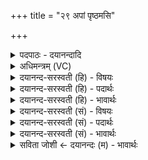 +++
title = "२९ अपां पृष्ठमसि"

+++
<details><summary>पदपाठः - दयानन्दादि</summary>

अ॒पाम्। पृ॒ष्ठम्। अ॒सि॒। योनिः॑। अ॒ग्नेः। स॒मु॒द्रम्। अ॒भितः॑। पिन्व॑मानम्। वर्ध॑मानः। म॒हान्। आ। च॒। पुष्क॑रे। दि॒वः। मात्र॑या। व॒रि॒म्णा। प्र॒थ॒स्व॒। २९।
</details>

<details><summary>अधिमन्त्रम् (VC)</summary>

- अग्निर्देवता
- गृत्समद ऋषिः
- स्वराट् पङ्क्तिः
- पञ्चमः
</details>

<details><summary>दयानन्द-सरस्वती (हि) - विषयः</summary>

फिर मनुष्य कैसी बिजुली का ग्रहण करें, यह विषय अगले मन्त्र में कहा है ॥
</details>

<details><summary>दयानन्द-सरस्वती (हि) - पदार्थः</summary>

पदार्थान्वयभाषाः -  हे विद्वन् ! जिस कारण (अग्नेः) सर्वत्र अभिव्याप्त बिजुली रूप अग्नि के (योनिः) संयोग-वियोगों के जानने (महान्) पूजनीय (वर्धमानः) विद्या तथा क्रिया की कुशलता से नित्य बढ़नेवाले आप (असि) हैं। इसलिये (अभितः) सब ओर से (पिन्वमानम्) जल वर्षाते हुए (अपाम्) जलों के (पृष्ठम्) आधारभूत (पुष्करे) अन्तरिक्ष में वर्त्तमान (दिवः) दीप्ति के (मात्रया) विभाग से बढ़े हुए (समुद्रम्) अच्छे प्रकार जिस में ऊपर को जल उठते हैं, उस समुद्र (च) और वहाँ के सब पदार्थों को जान के (वरिम्णा) बहुत्व के साथ (आप्रथस्व) अच्छे प्रकार सुखों को विस्तार करनेवाले हूजिये ॥२९ ॥
</details>

<details><summary>दयानन्द-सरस्वती (हि) - भावार्थः</summary>

भावार्थभाषाः -  हे मनुष्यो ! तुम लोग पृथिवी आदि स्थूल पदार्थों में बिजुली जिस प्रकार वर्त्तमान है, वैसे ही जलों में भी है, ऐसा समझ और उससे उपकार ले के बड़े-बड़े विस्तारयुक्त सुखों को सिद्ध करो ॥२९ ॥
</details>

<details><summary>दयानन्द-सरस्वती (सं) - विषयः</summary>

पुनर्मनुष्याः कीदृशं विद्युतं गृह्णीयुरित्याह ॥
</details>

<details><summary>दयानन्द-सरस्वती (सं) - पदार्थः</summary>

पदार्थान्वयभाषाः -  हे विद्वन् ! यतोऽग्नेर्योनिर्महान् वर्धमानस्त्वमसि तस्मादभितः पिन्वमानमपां पृष्ठं पुष्करे दिवो मात्रया वर्धमानं समुद्रं तत्स्थान् पदार्थांश्च विदित्वा वरिम्णाऽऽप्रथस्व ॥२९ ॥
</details>

<details><summary>दयानन्द-सरस्वती (सं) - भावार्थः</summary>

भावार्थभाषाः -  हे मनुष्याः ! यूयं यथा मूर्त्तेषु पृथिव्यादिषु पदार्थेषु विद्युद्वर्त्तते, तथाऽप्स्वपि मत्वा तामुपकृत्य विस्तृतानि सुखानि संपादयत ॥२९ ॥
</details>

<details><summary>सविता जोशी ← दयानन्दः (म) - भावार्थः</summary>

भावार्थभाषाः -  हे माणसांनो ! पृथ्वी इत्यादी स्थूल पदार्थांमध्ये विद्युत ज्या प्रकारे विद्यमान असते तशीच ती जलातही असते हे तुम्ही जाणा व तिचा उपयोग करून घ्या आणि सुख वाढवा.
</details>